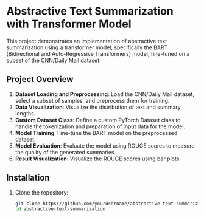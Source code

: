 # Abstractive Text Summarization with Transformer Model

This project demonstrates an implementation of abstractive text summarization using a transformer model, specifically the BART (Bidirectional and Auto-Regressive Transformers) model, fine-tuned on a subset of the CNN/Daily Mail dataset.

## Project Overview

1. **Dataset Loading and Preprocessing**: Load the CNN/Daily Mail dataset, select a subset of samples, and preprocess them for training.
2. **Data Visualization**: Visualize the distribution of text and summary lengths.
3. **Custom Dataset Class**: Define a custom PyTorch Dataset class to handle the tokenization and preparation of input data for the model.
4. **Model Training**: Fine-tune the BART model on the preprocessed dataset.
5. **Model Evaluation**: Evaluate the model using ROUGE scores to measure the quality of the generated summaries.
6. **Result Visualization**: Visualize the ROUGE scores using bar plots.

## Installation

1. Clone the repository:
   ```bash
   git clone https://github.com/yourusername/abstractive-text-summarization.git
   cd abstractive-text-summarization
